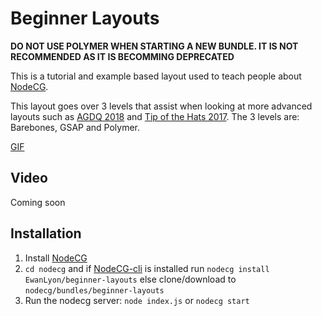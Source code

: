# Beginner Layouts
**DO NOT USE POLYMER WHEN STARTING A NEW BUNDLE. IT IS NOT RECOMMENDED AS IT IS BECOMMING DEPRECATED**

This is a tutorial and example based layout used to teach people about [NodeCG](http://github.com/nodecg/nodecg).

This layout goes over 3 levels that assist when looking at more advanced layouts such as [AGDQ 2018](https://github.com/GamesDoneQuick/agdq18-layouts) and [Tip of the Hats 2017](https://github.com/TipoftheHats/toth5-overlay).
The 3 levels are: Barebones, GSAP and Polymer.

[GIF](https://gfycat.com/EnviousNastyAfricanaugurbuzzard)

## Video

Coming soon

## Installation

1. Install [NodeCG](https://github.com/nodecg/nodecg)
2. `cd nodecg` and if [NodeCG-cli](https://github.com/nodecg/nodecg-cli) is installed run `nodecg install EwanLyon/beginner-layouts` else clone/download to `nodecg/bundles/beginner-layouts`
3. Run the nodecg server: `node index.js` or `nodecg start`
